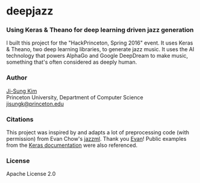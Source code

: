 # deepjazz
### Using Keras & Theano for deep learning driven jazz generation
I built this project for the "HackPrinceton, Spring 2016" event. It uses Keras & Theano, two deep learning libraries, to generate jazz music. It uses the AI technology that powers AlphaGo and Google DeepDream to make music, something that's often considered as deeply human.

### Author
[Ji-Sung Kim](https://www.linkedin.com/in/jisungkim)  
Princeton University, Department of Computer Science  
jisungk@princeton.edu  

### Citations
This project was inspired by and adapts a lot of preprocessing code (with permission) from Evan Chow's [jazzml](https://github.com/evancchow/jazzml). Thank you [Evan](https://www.linkedin.com/in/evancchow)! Public examples from the [Keras documentation](https://github.com/fchollet/keras) were also referenced.

### License
Apache License 2.0